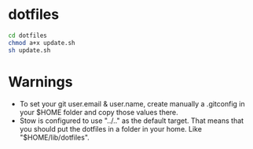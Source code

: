 dotfiles
========

```bash
cd dotfiles
chmod a+x update.sh
sh update.sh
```
# Warnings

* To set your git user.email & user.name, create manually a .gitconfig in your $HOME folder and copy those values there.
* Stow is configured to use "../.." as the default target. That means that you should put the dotfiles in a folder in your home. Like "$HOME/lib/dotfiles".
